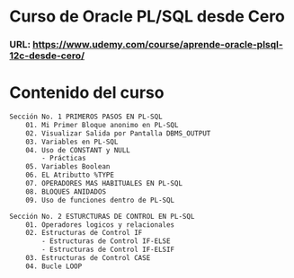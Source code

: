 # Curso de Oracle PL/SQL desde Cero
### URL: https://www.udemy.com/course/aprende-oracle-plsql-12c-desde-cero/

# Contenido del curso
```bash
Sección No. 1 PRIMEROS PASOS EN PL-SQL
    01. Mi Primer Bloque anonimo en PL-SQL
    02. Visualizar Salida por Pantalla DBMS_OUTPUT
    03. Variables en PL-SQL
    04. Uso de CONSTANT y NULL
        - Prácticas
    05. Variables Boolean
    06. EL Atributto %TYPE
    07. OPERADORES MAS HABITUALES EN PL-SQL
    08. BLOQUES ANIDADOS
    09. Uso de funciones dentro de PL-SQL

Sección No. 2 ESTURCTURAS DE CONTROL EN PL-SQL   
    01. Operadores logicos y relacionales 
    02. Estructuras de Control IF
        - Estructuras de Control IF-ELSE
        - Estructuras de Control IF-ELSIF
    03. Estructuras de Control CASE
    04. Bucle LOOP
```